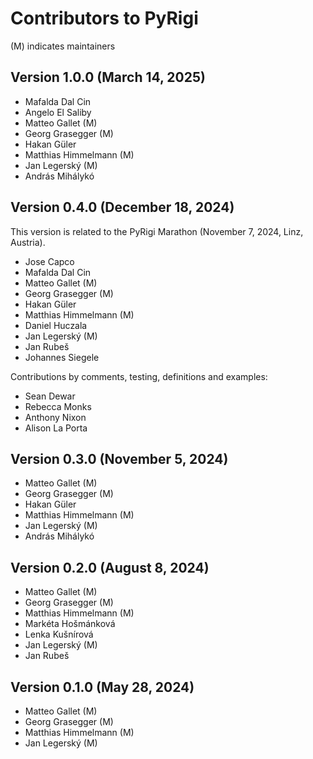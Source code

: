 # Contributors to PyRigi

(M) indicates maintainers
<!-- start-input -->

## Version 1.0.0 (March 14, 2025)

* Mafalda Dal Cin
* Angelo El Saliby
* Matteo Gallet (M)
* Georg Grasegger (M)
* Hakan Güler
* Matthias Himmelmann (M)
* Jan Legerský (M)
* András Mihálykó

## Version 0.4.0 (December 18, 2024)

This version is related to the PyRigi Marathon (November 7, 2024, Linz, Austria).

* Jose Capco
* Mafalda Dal Cin
* Matteo Gallet (M)
* Georg Grasegger (M)
* Hakan Güler
* Matthias Himmelmann (M)
* Daniel Huczala
* Jan Legerský (M)
* Jan Rubeš
* Johannes Siegele

Contributions by comments, testing, definitions and examples:
  * Sean Dewar
  * Rebecca Monks
  * Anthony Nixon
  * Alison La Porta
  

## Version 0.3.0 (November 5, 2024)

* Matteo Gallet (M)
* Georg Grasegger (M)
* Hakan Güler
* Matthias Himmelmann (M)
* Jan Legerský (M)
* András Mihálykó


## Version 0.2.0 (August 8, 2024)

* Matteo Gallet (M)
* Georg Grasegger (M)
* Matthias Himmelmann (M)
* Markéta Hošmánková
* Lenka Kušnírová
* Jan Legerský (M)
* Jan Rubeš


## Version 0.1.0 (May 28, 2024)

* Matteo Gallet (M)
* Georg Grasegger (M)
* Matthias Himmelmann (M)
* Jan Legerský (M)
